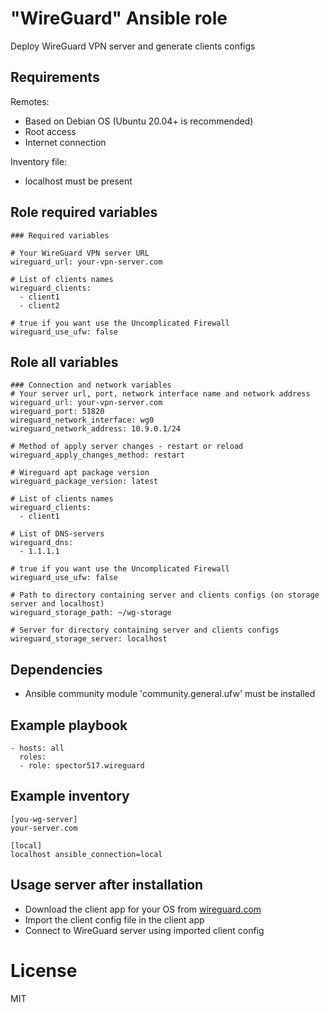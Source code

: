 # "WireGuard" Ansible role

Deploy WireGuard VPN server and generate clients configs

## Requirements

Remotes:
- Based on Debian OS (Ubuntu 20.04+ is recommended)
- Root access
- Internet connection

Inventory file:
- localhost must be present

## Role required variables
```
### Required variables

# Your WireGuard VPN server URL
wireguard_url: your-vpn-server.com

# List of clients names
wireguard_clients:
  - client1
  - client2

# true if you want use the Uncomplicated Firewall
wireguard_use_ufw: false
```

## Role all variables
```
### Connection and network variables
# Your server url, port, network interface name and network address
wireguard_url: your-vpn-server.com
wireguard_port: 51820
wireguard_network_interface: wg0
wireguard_network_address: 10.9.0.1/24

# Method of apply server changes - restart or reload
wireguard_apply_changes_method: restart

# Wireguard apt package version
wireguard_package_version: latest

# List of clients names
wireguard_clients:
  - client1

# List of DNS-servers
wireguard_dns:
  - 1.1.1.1

# true if you want use the Uncomplicated Firewall
wireguard_use_ufw: false

# Path to directory containing server and clients configs (on storage server and localhost)
wireguard_storage_path: ~/wg-storage

# Server for directory containing server and clients configs
wireguard_storage_server: localhost
```

## Dependencies

- Ansible community module 'community.general.ufw' must be installed

## Example playbook

```
- hosts: all
  roles:
  - role: spector517.wireguard
```

## Example inventory

```
[you-wg-server]
your-server.com

[local]
localhost ansible_connection=local
```

## Usage server after installation

- Download the client app for your OS from [wireguard.com](https://www.wireguard.com/install/)
- Import the client config file in the client app
- Connect to WireGuard server using imported client config

# License

MIT
